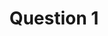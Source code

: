 ---
### CONTENT ###

# The question you want to ask
text: Have you tested positive for COVID-19 within the past 90 days (3 months)?

# The answer options and page name of destination associated with each answer
# Add as many as you need.
answers:
  - text: "Yes, I have tested positive within the past 90 days"
    path: question-2
  - text: "No, I have not tested positive within the past 90 days"
    path: q1-exit

# Whether this question includes related resources (yes or no)
# To add resources, create a content page in the "_resources" folder and add this question's filename to the "related-page-name" setting, for example, who.md.
resources: yes

# =============================================================================

### NAVIGATION ###

# The name of this page used for the URL, for example, who.html
slug: who

# The name of the page where the back button goes from this question
back: index

# =============================================================================

### SETTINGS ###

# The name of the layout template this question uses
layout: question

# The title of this page for display purposes, if needed
title: Question 1

# The number of this question that may be used for ordering or sorting
number: 1

# The input type for this question, currently radio only
type: radio
---